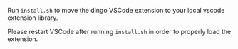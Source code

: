 Run `install.sh` to move the dingo VSCode extension to your local vscode extension library.

Please restart VSCode after running `install.sh` in order to properly load the extension.